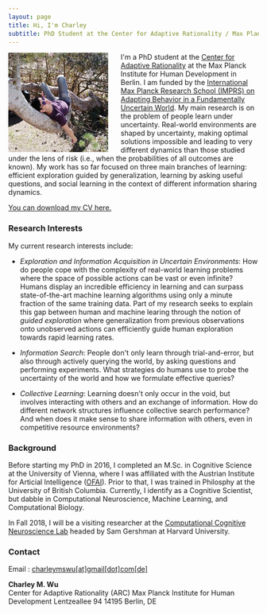 ```yaml
---
layout: page
title: Hi, I'm Charley
subtitle: PhD Student at the Center for Adaptive Rationality / Max Planck Institute for Human Development, Berlin 
---
```


<img src="/assets/profile.jpg"  style="height: 200px; margin-left: auto; margin-right: 25px; float: left; ">

I'm a PhD student at the [Center for Adaptive Rationality](https://www.mpib-berlin.mpg.de/en/research/adaptive-rationality) at the Max Planck Institute for Human Development in Berlin. I am funded by the [International Max Planck Research School (IMPRS) on Adapting Behavior in a Fundamentally Uncertain World](https://www.imprs.econ.mpg.de/imprs/student/info/). My main research is on the problem of people learn under uncertainty. Real-world environments are shaped by uncertainty, making optimal solutions impossible and leading to very different dynamics than those studied under the lens of risk (i.e., when the probabilities of all outcomes are known).  My work has so far focused on three main branches of learning: efficient exploration guided by generalization, learning by asking useful questions, and social learning in the context of different information sharing dynamics. 

<a href="assets/CharleyWuCv.pdf" download>You can download my CV here.</a>


### Research Interests
My current research interests include:

- *Exploration and Information Acquisition in Uncertain Environments*: How do people cope with the complexity of real-world learning problems where the space of possible actions can be vast or even infinite? Humans display an incredible efficiency in learning and can surpass state-of-the-art machine learning algorithms using only a minute fraction of the same training data. Part of my research seeks to explain this gap between human and machine learing through the notion of *guided exploration* where generalization from previous observations onto unobserved actions can efficiently guide human exploration towards rapid learning rates.

- *Information Search*: People don't only learn through trial-and-error, but also through actively querying the world, by asking questions and performing experiments. What strategies do humans use to probe the uncertainty of the world and how we formulate effective queries?

- *Collective Learning*: Learning doesn't only occur in the void, but involves interacting with others and an exchange of information. How do different network structures influence collective search performance? And when does it make sense to share information with others, even in competitive resource environments?




### Background
Before starting my PhD in 2016, I completed an M.Sc. in Cognitive Science at the University of Vienna, where I was affiliated with the Austrian Institute for Articial Intelligence ([OFAI](http://www.ofai.at/)). Prior to that, I was trained in Philosphy at the University of British Columbia. Currently, I identify as a Cognitive Scientist, but dabble in Computational Neuroscience, Machine Learning, and Computational Biology. 

In Fall 2018, I will be a visiting researcher at the [Computational Cognitive Neuroscience Lab](http://gershmanlab.webfactional.com/) headed by Sam Gershman at Harvard University. 


### Contact
Email : [charleymswu[at]gmail[dot]com[de]](mailto:charleymswu@gmail.com)  

**Charley M. Wu**  
Center for Adaptive Rationality (ARC)
Max Planck Institute for Human Development
Lentzeallee 94
14195 Berlin, DE
